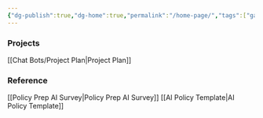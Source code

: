 ```yaml
---
{"dg-publish":true,"dg-home":true,"permalink":"/home-page/","tags":["gardenEntry"],"dgPassFrontmatter":true,"created":"2024-11-18T15:00:48.959-07:00","updated":"2024-11-19T20:24:45.700-07:00"}
---
```


### Projects
[[Chat Bots/Project Plan\|Project Plan]]
### Reference
[[Policy Prep AI Survey\|Policy Prep AI Survey]]
[[AI Policy Template\|AI Policy Template]]
